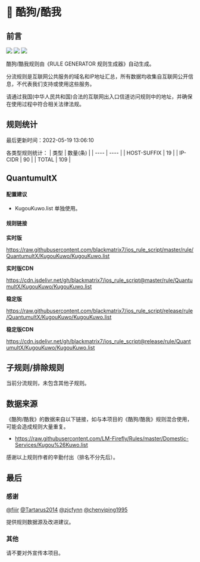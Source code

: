# 🧸 酷狗/酷我

## 前言

![](https://shields.io/badge/-移除重复规则-ff69b4) ![](https://shields.io/badge/-DOMAIN与DOMAIN--SUFFIX合并-green) ![](https://shields.io/badge/-IP--CIDR(6)合并-blueviolet) 

酷狗/酷我规则由《RULE GENERATOR 规则生成器》自动生成。

分流规则是互联网公共服务的域名和IP地址汇总，所有数据均收集自互联网公开信息，不代表我们支持或使用这些服务。

请通过我国(中华人民共和国)合法的互联网出入口信道访问规则中的地址，并确保在使用过程中符合相关法律法规。

## 规则统计

最后更新时间：2022-05-19 13:06:10

各类型规则统计：
| 类型 | 数量(条)  | 
| ---- | ----  |
| HOST-SUFFIX | 19  | 
| IP-CIDR | 90  | 
| TOTAL | 109  | 


## QuantumultX 

#### 配置建议
- KugouKuwo.list 单独使用。

#### 规则链接
**实时版**

https://raw.githubusercontent.com/blackmatrix7/ios_rule_script/master/rule/QuantumultX/KugouKuwo/KugouKuwo.list

**实时版CDN**

https://cdn.jsdelivr.net/gh/blackmatrix7/ios_rule_script@master/rule/QuantumultX/KugouKuwo/KugouKuwo.list

**稳定版**

https://raw.githubusercontent.com/blackmatrix7/ios_rule_script/release/rule/QuantumultX/KugouKuwo/KugouKuwo.list

**稳定版CDN**

https://cdn.jsdelivr.net/gh/blackmatrix7/ios_rule_script@release/rule/QuantumultX/KugouKuwo/KugouKuwo.list

## 子规则/排除规则


当前分流规则，未包含其他子规则。

## 数据来源

《酷狗/酷我》的数据来自以下链接，如与本项目的《酷狗/酷我》规则混合使用，可能会造成规则大量重复。

- https://raw.githubusercontent.com/LM-Firefly/Rules/master/Domestic-Services/Kugou%26Kuwo.list


感谢以上规则作者的辛勤付出（排名不分先后）。

## 最后

### 感谢

[@fiiir](https://github.com/fiiir) [@Tartarus2014](https://github.com/Tartarus2014) [@zjcfynn](https://github.com/zjcfynn) [@chenyiping1995](https://github.com/chenyiping1995) 

提供规则数据源及改进建议。

### 其他

请不要对外宣传本项目。